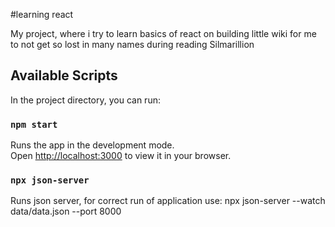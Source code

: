 #learning react

My project, where i try to learn basics of react on building little wiki for me to not get so lost in many names during reading Silmarillion

## Available Scripts

In the project directory, you can run:

### `npm start`

Runs the app in the development mode.\
Open [http://localhost:3000](http://localhost:3000) to view it in your browser.

### `npx json-server`

Runs json server, for correct run of application use:
npx json-server --watch data/data.json --port 8000
